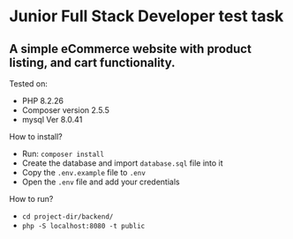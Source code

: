 # Junior Full Stack Developer test task
##  A simple eCommerce website with product listing, and cart functionality.

Tested on:
- PHP 8.2.26
- Composer version 2.5.5
- mysql Ver 8.0.41

How to install?
- Run: ```composer install```
- Create the database and import `database.sql` file into it
- Copy the `.env.example` file to `.env`
- Open the `.env` file and add your credentials

How to run?
- ```cd project-dir/backend/```
- ```php -S localhost:8080 -t public```